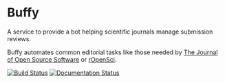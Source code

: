 # Buffy

A service to provide a bot helping scientific journals manage submission reviews.

Buffy automates common editorial tasks like those needed by [The Journal of Open Source Software](https://joss.theoj.org/) or [rOpenSci](https://ropensci.org/).

[![Build Status](https://travis-ci.org/openjournals/buffy.svg?branch=main)](https://travis-ci.org/openjournals/buffy)
[![Documentation Status](https://readthedocs.org/projects/buffy/badge/?version=latest)](https://buffy.readthedocs.io/en/latest/?badge=latest)
